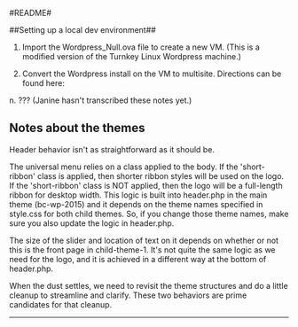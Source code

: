 #README#

##Setting up a local dev environment##

1. Import the Wordpress_Null.ova file to create a new VM. (This is a modified version of the Turnkey Linux Wordpress machine.)

2. Convert the Wordpress install on the VM to multisite. Directions can be found here:

n. ??? (Janine hasn't transcribed these notes yet.)


## Notes about the themes ##

Header behavior isn't as straightforward as it should be.

The universal menu relies on a class applied to the body. If the 'short-ribbon' class is
applied, then shorter ribbon styles will be used on the logo. If the 'short-ribbon' class
is NOT applied, then the logo will be a full-length ribbon for desktop width. This logic
is built into header.php in the main theme (bc-wp-2015) and it depends on the theme names
specified in style.css for both child themes. So, if you change those theme names, make
sure you also update the logic in header.php.

The size of the slider and location of text on it depends on whether or not this is the
front page in child-theme-1. It's not quite the same logic as we need for the logo, and it
is achieved in a different way at the bottom of header.php.

When the dust settles, we need to revisit the theme structures and do a little cleanup to
streamline and clarify. These two behaviors are prime candidates for that cleanup.

------

